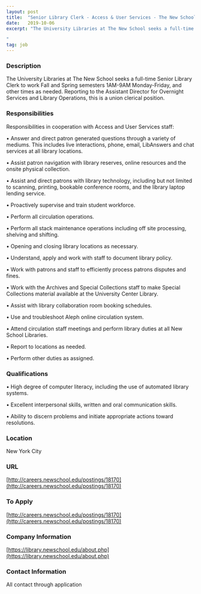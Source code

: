 ```yaml
---
layout: post
title:  "Senior Library Clerk - Access & User Services - The New School"
date:   2019-10-06
excerpt: "The University Libraries at The New School seeks a full-time Senior Library Clerk to work Fall and Spring semesters 1AM-9AM Monday-Friday, and other times as needed. Reporting to the Assistant Director for Overnight Services and Library Operations, this is a union clerical position.

"
tag: job
---
```


### Description   

The University Libraries at The New School seeks a full-time Senior Library Clerk to work Fall and Spring semesters 1AM-9AM Monday-Friday, and other times as needed. Reporting to the Assistant Director for Overnight Services and Library Operations, this is a union clerical position.




### Responsibilities   

Responsibilities in cooperation with Access and User Services staff:


•  Answer and direct patron generated questions through a variety of mediums. This includes live interactions, phone, email, LibAnswers and chat services at all library locations.

•  Assist patron navigation with library reserves, online resources and the onsite 
  physical collection.

•  Assist and direct patrons with library technology, including but not limited to 
   scanning, printing, bookable conference rooms, and the library laptop lending 
   service.

•  Proactively supervise and train student workforce.

•  Perform all circulation operations.

•  Perform all stack maintenance operations including off site processing, 
  shelving and shifting.

•  Opening and closing library locations as necessary.

•  Understand, apply and work with staff to document library policy.

•  Work with patrons and staff to efficiently process patrons disputes and fines.

•  Work with the Archives and Special Collections staff to make Special 
   Collections material available at the University Center Library.

•  Assist with library collaboration room booking schedules.

•  Use and troubleshoot Aleph online circulation system.

•  Attend circulation staff meetings and perform library duties at all New School 
   Libraries.

•  Report to locations as needed.

•  Perform other duties as assigned.


### Qualifications   


•  High degree of computer literacy, including the use of automated library 
   systems.

•  Excellent interpersonal skills, written and oral communication skills.

•  Ability to discern problems and initiate appropriate actions toward resolutions.




### Location   

New York City 


### URL   

[http://careers.newschool.edu/postings/18170](http://careers.newschool.edu/postings/18170)

### To Apply   

[http://careers.newschool.edu/postings/18170](http://careers.newschool.edu/postings/18170)


### Company Information   

[https://library.newschool.edu/about.php](https://library.newschool.edu/about.php)


### Contact Information   

All contact through application

